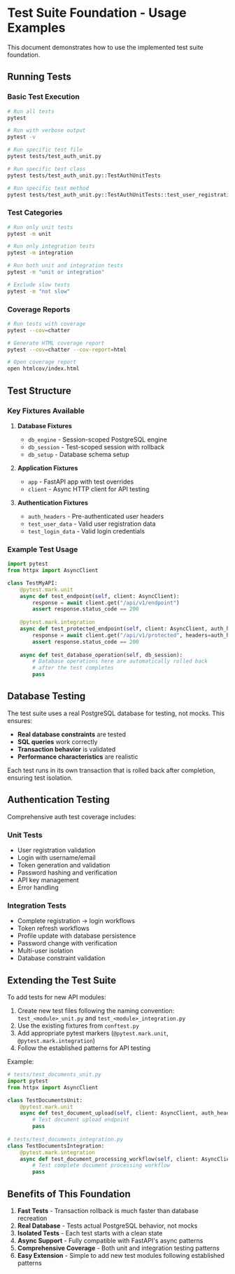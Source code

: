 # Test Suite Foundation - Usage Examples

This document demonstrates how to use the implemented test suite foundation.

## Running Tests

### Basic Test Execution
```bash
# Run all tests
pytest

# Run with verbose output
pytest -v

# Run specific test file
pytest tests/test_auth_unit.py

# Run specific test class
pytest tests/test_auth_unit.py::TestAuthUnitTests

# Run specific test method
pytest tests/test_auth_unit.py::TestAuthUnitTests::test_user_registration
```

### Test Categories
```bash
# Run only unit tests
pytest -m unit

# Run only integration tests
pytest -m integration

# Run both unit and integration tests
pytest -m "unit or integration"

# Exclude slow tests
pytest -m "not slow"
```

### Coverage Reports
```bash
# Run tests with coverage
pytest --cov=chatter

# Generate HTML coverage report
pytest --cov=chatter --cov-report=html

# Open coverage report
open htmlcov/index.html
```

## Test Structure

### Key Fixtures Available

1. **Database Fixtures**
   - `db_engine` - Session-scoped PostgreSQL engine
   - `db_session` - Test-scoped session with rollback
   - `db_setup` - Database schema setup

2. **Application Fixtures**
   - `app` - FastAPI app with test overrides
   - `client` - Async HTTP client for API testing

3. **Authentication Fixtures**
   - `auth_headers` - Pre-authenticated user headers
   - `test_user_data` - Valid user registration data
   - `test_login_data` - Valid login credentials

### Example Test Usage

```python
import pytest
from httpx import AsyncClient

class TestMyAPI:
    @pytest.mark.unit
    async def test_endpoint(self, client: AsyncClient):
        response = await client.get("/api/v1/endpoint")
        assert response.status_code == 200
    
    @pytest.mark.integration
    async def test_protected_endpoint(self, client: AsyncClient, auth_headers: dict):
        response = await client.get("/api/v1/protected", headers=auth_headers)
        assert response.status_code == 200
    
    async def test_database_operation(self, db_session):
        # Database operations here are automatically rolled back
        # after the test completes
        pass
```

## Database Testing

The test suite uses a real PostgreSQL database for testing, not mocks. This ensures:

- **Real database constraints** are tested
- **SQL queries** work correctly
- **Transaction behavior** is validated
- **Performance characteristics** are realistic

Each test runs in its own transaction that is rolled back after completion, ensuring test isolation.

## Authentication Testing

Comprehensive auth test coverage includes:

### Unit Tests
- User registration validation
- Login with username/email
- Token generation and validation
- Password hashing and verification
- API key management
- Error handling

### Integration Tests
- Complete registration → login workflows
- Token refresh workflows
- Profile update with database persistence
- Password change with verification
- Multi-user isolation
- Database constraint validation

## Extending the Test Suite

To add tests for new API modules:

1. Create new test files following the naming convention: `test_<module>_unit.py` and `test_<module>_integration.py`
2. Use the existing fixtures from `conftest.py`
3. Add appropriate pytest markers (`@pytest.mark.unit`, `@pytest.mark.integration`)
4. Follow the established patterns for API testing

Example:
```python
# tests/test_documents_unit.py
import pytest
from httpx import AsyncClient

class TestDocumentsUnit:
    @pytest.mark.unit
    async def test_document_upload(self, client: AsyncClient, auth_headers: dict):
        # Test document upload endpoint
        pass
        
# tests/test_documents_integration.py  
class TestDocumentsIntegration:
    @pytest.mark.integration
    async def test_document_processing_workflow(self, client: AsyncClient, auth_headers: dict, db_session):
        # Test complete document processing workflow
        pass
```

## Benefits of This Foundation

1. **Fast Tests** - Transaction rollback is much faster than database recreation
2. **Real Database** - Tests actual PostgreSQL behavior, not mocks
3. **Isolated Tests** - Each test starts with a clean state
4. **Async Support** - Fully compatible with FastAPI's async patterns
5. **Comprehensive Coverage** - Both unit and integration testing patterns
6. **Easy Extension** - Simple to add new test modules following established patterns
